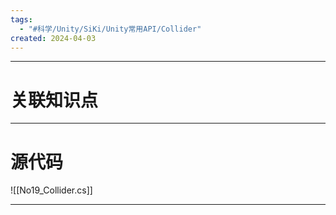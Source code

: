 ```yaml
---
tags:
  - "#科学/Unity/SiKi/Unity常用API/Collider"
created: 2024-04-03
---
```


---
# 关联知识点



---
# 源代码

![[No19_Collider.cs]]

---